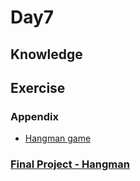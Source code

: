 # Day7

## Knowledge


## Exercise



### Appendix

* [Hangman game](https://hangmanwordgame.com/)

### [Final Project - Hangman](main.py)



